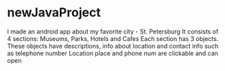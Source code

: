 # newJavaProject
I made an android app about my favorite city - St. Petersburg
It consists of 4 sections: Museums, Parks, Hotels and Cafes
Each section has 3 objects. These objects have descriptions, info about location and contact info such as telephone number
Location place and phone num are clickable and can open
